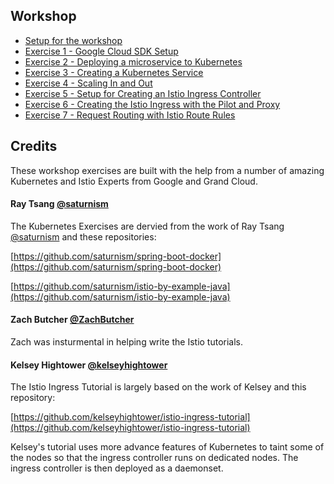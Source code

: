 ## Workshop
- [Setup for the workshop](setup/README.md)
- [Exercise 1 - Google Cloud SDK Setup](exercise-1/README.md)
- [Exercise 2 - Deploying a microservice to Kubernetes](exercise-2/README.md)
- [Exercise 3 - Creating a Kubernetes Service](exercise-3/README.md)
- [Exercise 4 - Scaling In and Out](exercise-4/README.md)
- [Exercise 5 - Setup for Creating an Istio Ingress Controller](exercise-5/README.md)
- [Exercise 6 - Creating the Istio Ingress with the Pilot and Proxy](exercise-6/README.md)
- [Exercise 7 - Request Routing with Istio Route Rules](exercise-7/README.md)

## Credits
These workshop exercises are built with the help from a number of amazing Kubernetes and Istio Experts from Google and Grand Cloud.

#### Ray Tsang  [@saturnism](https://twitter.com/saturnism)
The Kubernetes Exercises are dervied from the work of Ray Tsang  [@saturnism](https://twitter.com/saturnism) and these repositories:

[https://github.com/saturnism/spring-boot-docker](https://github.com/saturnism/spring-boot-docker)

[https://github.com/saturnism/istio-by-example-java](https://github.com/saturnism/istio-by-example-java)

#### Zach Butcher [@ZachButcher](https://twitter.com/ZackButcher)
Zach was insturmental in helping write the Istio tutorials.

####  Kelsey Hightower [@kelseyhightower](https://twitter.com/kelseyhightower)
The Istio Ingress Tutorial is largely based on the work of Kelsey and this repository:

[https://github.com/kelseyhightower/istio-ingress-tutorial](https://github.com/kelseyhightower/istio-ingress-tutorial)

Kelsey's tutorial uses more advance features of Kubernetes to taint some of the nodes so that the ingress controller runs on dedicated nodes.  The ingress controller is then deployed as a daemonset.

